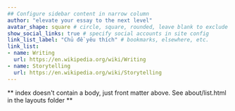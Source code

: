```yaml
---
## Configure sidebar content in narrow column
author: "elevate your essay to the next level"
avatar_shape: square # circle, square, rounded, leave blank to exclude
show_social_links: true # specify social accounts in site config
link_list_label: "Chủ đề yêu thích" # bookmarks, elsewhere, etc.
link_list:
- name: Writing
  url: https://en.wikipedia.org/wiki/Writing
- name: Storytelling
  url: https://en.wikipedia.org/wiki/Storytelling
---
```


** index doesn't contain a body, just front matter above.
See about/list.html in the layouts folder **
